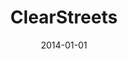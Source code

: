 ---
layout: post
categories: 
- project
title: "ClearStreets"
date: 2014-01-01
image: /images/projects/clearstreets.jpg
description: "The City of Chicago launched Plow Tracker, an app that tracks the city's snow plows in real time. This app uses the same data. By knowing where the plows are, we've figured which streets have been plowed."
link: http://clearstreets.org/
press: 
- 
  publication: "Chicago Tonight"
  link: http://chicagotonight.wttw.com/2012/01/31/chicago-data-apps
- 
  publication: "Chicago Tribune"
  link: http://www.chicagotribune.com/news/ct-talk-snow-tracker-0121-20120121,0,4501133.story
- 
  publication: "Grid Chicago"
  link: http://gridchicago.com/2012/new-plow-tracker-style-website-hits-the-web-in-time-for-todays-snow-storm/
featured: false
published: true
---